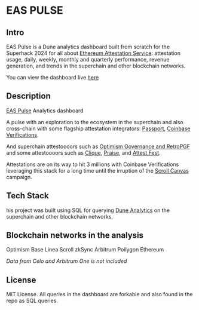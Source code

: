 # EAS PULSE

## Intro

EAS Pulse is a Dune analytics dashboard built from scratch for the Superhack 2024 for all about [Ethereum Attestation Service](https://attest.org): attestation usage, daily, weekly, monthly and quarterly performance, revenue generation, and trends in the superchain and other blockchain networks.

You can view the dashboard live [here](https://dune.com/ivanmolto/eas-pulse-ethereum-attestation-service)

## Description

[EAS Pulse](https://dune.com/ivanmolto/eas-pulse-ethereum-attestation-service) Analytics dashboard

A pulse with an exploration to the ecosystem in the superchain and also cross-chain with some flagship attestation integrators: [Passport](https://passport.xyz), [Coinbase Verifications](https://github.com/coinbase/verifications).

And superchain attestoooors such as [Optimism Governance and RetroPGF](https://optimism.io) and some attestoooors such as [Clique](), [Praise](https://givepraise.xyz), and [Attest Fest](https://attest-fest.party).

Attestations are on its way to hit 3 millions with Coinbase Verifications leveraging this stack for a long time until the irruption of the [Scroll Canvas](https://scroll.io/canvas/mint) campaign.

## Tech Stack

his project was built using SQL for querying [Dune Analytics](https://dune.com) on the superchain and other blockchain networks.

## Blockchain networks in the analysis

Optimism
Base
Linea
Scroll
zkSync
Arbitrum
Poilygon
Ethereum

_Data from Celo and Arbitrum One is not included_

## License

MIT License.
All queries in the dashboard are forkable and also found in the repo as SQL queries.
